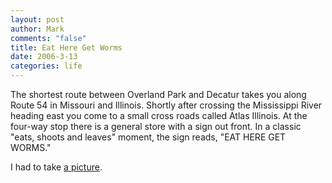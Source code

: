 ```yaml
--- 
layout: post
author: Mark
comments: "false"
title: Eat Here Get Worms
date: 2006-3-13
categories: life
---
```

The shortest route between Overland Park and Decatur takes you along Route 54 in Missouri and Illinois. Shortly after crossing the Mississippi River heading east you come to a small cross roads called Atlas Illinois. At the four-way stop there is a general store with a sign out front. In a classic "eats, shoots and leaves" moment, the sign reads, "EAT HERE GET WORMS."

I had to take <a href="http://www.flickr.com/photos/zanshin/111998085/" title="Eat Here Get Worms">a picture</a>.
